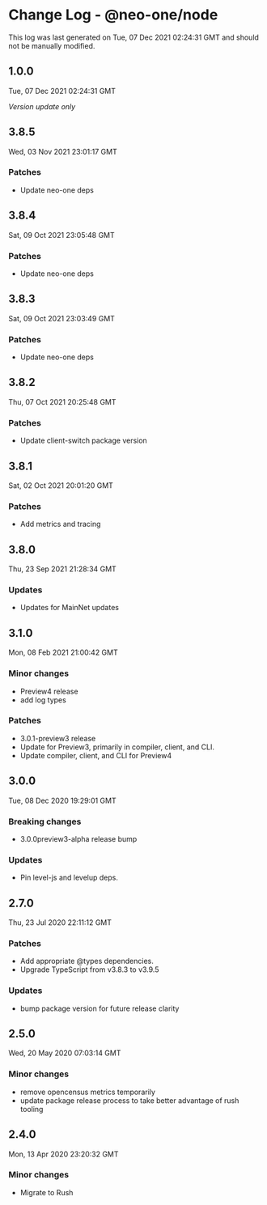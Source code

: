 # Change Log - @neo-one/node

This log was last generated on Tue, 07 Dec 2021 02:24:31 GMT and should not be manually modified.

## 1.0.0
Tue, 07 Dec 2021 02:24:31 GMT

*Version update only*

## 3.8.5
Wed, 03 Nov 2021 23:01:17 GMT

### Patches

- Update neo-one deps

## 3.8.4
Sat, 09 Oct 2021 23:05:48 GMT

### Patches

- Update neo-one deps

## 3.8.3
Sat, 09 Oct 2021 23:03:49 GMT

### Patches

- Update neo-one deps

## 3.8.2
Thu, 07 Oct 2021 20:25:48 GMT

### Patches

- Update client-switch package version

## 3.8.1
Sat, 02 Oct 2021 20:01:20 GMT

### Patches

- Add metrics and tracing

## 3.8.0
Thu, 23 Sep 2021 21:28:34 GMT

### Updates

- Updates for MainNet updates

## 3.1.0
Mon, 08 Feb 2021 21:00:42 GMT

### Minor changes

- Preview4 release
- add log types

### Patches

- 3.0.1-preview3 release
- Update for Preview3, primarily in compiler, client, and CLI.
- Update compiler, client, and CLI for Preview4

## 3.0.0
Tue, 08 Dec 2020 19:29:01 GMT

### Breaking changes

- 3.0.0preview3-alpha release bump

### Updates

- Pin level-js and levelup deps.

## 2.7.0
Thu, 23 Jul 2020 22:11:12 GMT

### Patches

- Add appropriate @types dependencies.
- Upgrade TypeScript from v3.8.3 to v3.9.5

### Updates

- bump package version for future release clarity

## 2.5.0
Wed, 20 May 2020 07:03:14 GMT

### Minor changes

- remove opencensus metrics temporarily
- update package release process to take better advantage of rush tooling

## 2.4.0
Mon, 13 Apr 2020 23:20:32 GMT

### Minor changes

- Migrate to Rush


